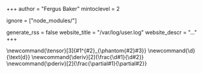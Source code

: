 +++
author = "Fergus Baker"
mintoclevel = 2

ignore = ["node_modules/"]

generate_rss = false
website_title = "/var/log/user.log"
website_descr = "..."
+++

<!--
global latex commands
-->
\newcommand{\tensor}[3]{#1^{#2}_{\phantom{#2}#3}}
\newcommand{\d}{\text{d}}
\newcommand{\deriv}[2]{\frac{\d#1}{\d#2}}
\newcommand{\pderiv}[2]{\frac{\partial#1}{\partial#2}}
